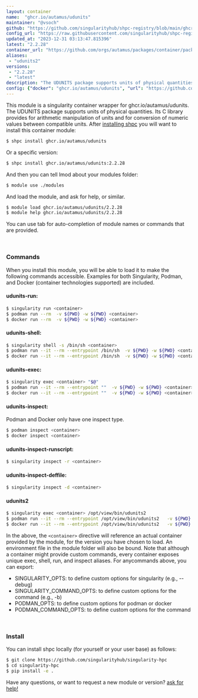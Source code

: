 ```yaml
---
layout: container
name:  "ghcr.io/autamus/udunits"
maintainer: "@vsoch"
github: "https://github.com/singularityhub/shpc-registry/blob/main/ghcr.io/autamus/udunits/container.yaml"
config_url: "https://raw.githubusercontent.com/singularityhub/shpc-registry/main/ghcr.io/autamus/udunits/container.yaml"
updated_at: "2023-12-31 03:13:47.815396"
latest: "2.2.28"
container_url: "https://github.com/orgs/autamus/packages/container/package/udunits"
aliases:
 - "udunits2"
versions:
 - "2.2.28"
 - "latest"
description: "The UDUNITS package supports units of physical quantities. Its C library provides for arithmetic manipulation of units and for conversion of numeric values between compatible units."
config: {"docker": "ghcr.io/autamus/udunits", "url": "https://github.com/orgs/autamus/packages/container/package/udunits", "maintainer": "@vsoch", "description": "The UDUNITS package supports units of physical quantities. Its C library provides for arithmetic manipulation of units and for conversion of numeric values between compatible units.", "latest": {"2.2.28": "sha256:3143623c65c37c22a4a301ba4eb82941af4f9f196f6d504eab9051d45e30b1ab"}, "tags": {"2.2.28": "sha256:3143623c65c37c22a4a301ba4eb82941af4f9f196f6d504eab9051d45e30b1ab", "latest": "sha256:3143623c65c37c22a4a301ba4eb82941af4f9f196f6d504eab9051d45e30b1ab"}, "aliases": {"udunits2": "/opt/view/bin/udunits2"}}
---
```


This module is a singularity container wrapper for ghcr.io/autamus/udunits.
The UDUNITS package supports units of physical quantities. Its C library provides for arithmetic manipulation of units and for conversion of numeric values between compatible units.
After [installing shpc](#install) you will want to install this container module:


```bash
$ shpc install ghcr.io/autamus/udunits
```

Or a specific version:

```bash
$ shpc install ghcr.io/autamus/udunits:2.2.28
```

And then you can tell lmod about your modules folder:

```bash
$ module use ./modules
```

And load the module, and ask for help, or similar.

```bash
$ module load ghcr.io/autamus/udunits/2.2.28
$ module help ghcr.io/autamus/udunits/2.2.28
```

You can use tab for auto-completion of module names or commands that are provided.

<br>

### Commands

When you install this module, you will be able to load it to make the following commands accessible.
Examples for both Singularity, Podman, and Docker (container technologies supported) are included.

#### udunits-run:

```bash
$ singularity run <container>
$ podman run --rm  -v ${PWD} -w ${PWD} <container>
$ docker run --rm  -v ${PWD} -w ${PWD} <container>
```

#### udunits-shell:

```bash
$ singularity shell -s /bin/sh <container>
$ podman run --it --rm --entrypoint /bin/sh  -v ${PWD} -w ${PWD} <container>
$ docker run --it --rm --entrypoint /bin/sh  -v ${PWD} -w ${PWD} <container>
```

#### udunits-exec:

```bash
$ singularity exec <container> "$@"
$ podman run --it --rm --entrypoint ""  -v ${PWD} -w ${PWD} <container> "$@"
$ docker run --it --rm --entrypoint ""  -v ${PWD} -w ${PWD} <container> "$@"
```

#### udunits-inspect:

Podman and Docker only have one inspect type.

```bash
$ podman inspect <container>
$ docker inspect <container>
```

#### udunits-inspect-runscript:

```bash
$ singularity inspect -r <container>
```

#### udunits-inspect-deffile:

```bash
$ singularity inspect -d <container>
```


#### udunits2

```bash
$ singularity exec <container> /opt/view/bin/udunits2
$ podman run --it --rm --entrypoint /opt/view/bin/udunits2   -v ${PWD} -w ${PWD} <container> -c " $@"
$ docker run --it --rm --entrypoint /opt/view/bin/udunits2   -v ${PWD} -w ${PWD} <container> -c " $@"
```



In the above, the `<container>` directive will reference an actual container provided
by the module, for the version you have chosen to load. An environment file in the
module folder will also be bound. Note that although a container
might provide custom commands, every container exposes unique exec, shell, run, and
inspect aliases. For anycommands above, you can export:

 - SINGULARITY_OPTS: to define custom options for singularity (e.g., --debug)
 - SINGULARITY_COMMAND_OPTS: to define custom options for the command (e.g., -b)
 - PODMAN_OPTS: to define custom options for podman or docker
 - PODMAN_COMMAND_OPTS: to define custom options for the command

<br>

### Install

You can install shpc locally (for yourself or your user base) as follows:

```bash
$ git clone https://github.com/singularityhub/singularity-hpc
$ cd singularity-hpc
$ pip install -e .
```

Have any questions, or want to request a new module or version? [ask for help!](https://github.com/singularityhub/singularity-hpc/issues)